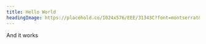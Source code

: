 ```yaml
---
title: Hello World
headingImage: https://placehold.co/1024x576/EEE/31343C?font=montserrat&text=Meowww
---
```


And it works
